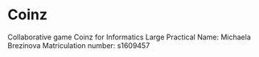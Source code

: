 # Coinz
Collaborative game Coinz for Informatics Large Practical
Name: Michaela Brezinova
Matriculation number: s1609457
